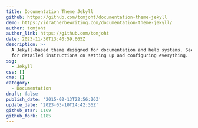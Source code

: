```yaml
---
title: Documentation Theme Jekyll
github: https://github.com/tomjoht/documentation-theme-jekyll
demo: https://idratherbewriting.com/documentation-theme-jekyll/
author: tomjoht
author_link: https://github.com/tomjoht
date: 2023-11-30T13:40:59.665Z
description: >-
  A Jekyll-based theme designed for documentation and help systems. See the link
  for detailed instructions on setting up and configuring everything.
ssg:
  - Jekyll
css: []
cms: []
category:
  - Documentation
draft: false
publish_date: '2015-02-13T22:56:26Z'
update_date: '2023-03-10T14:42:36Z'
github_star: 1169
github_fork: 1185
---
```

